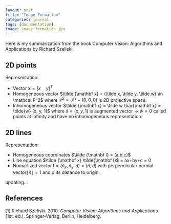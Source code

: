 ```yaml
---
layout: post
title: "Image Formation"
categories: journal
tags: [documentation]
image: image-formation.jpg
---
```

Here is my summarization from the book Computer Vision: Algorithms and Applications by Richard Szeliski.
## 2D points
Representation:
* Vector $\mathbf x=[x\quad y]^T$  
* Homogeneous vector  $\tilde {\mathbf x} = (\tilde x, \tilde y, \tilde w) \in \mathcal P^2$  where $\mathcal P^2 = \mathcal R^3 - (0,0,0)$ is 2D projective space.  
* Inhomogeneous vector $\tilde {\mathbf x} = \tilde w \bar{\mathbf x} = \tilde{w} (x, y, 1)$  where $\bar x = (x,y,1)$ is augmented vector -> $\tilde w = 0$ called points at infinity and have no inhomogeneous representation.  

## 2D lines
Representation:
* Homogeneous coordinates $\tilde {\mathbf l} = (a,b,c)$
* Line equation $\tilde {\mathbf x} \tilde{\mathbf l}$ = ax+by+c = 0
* Nomarlized vector $\mathbf l = (\hat n_x,\hat n_y,d)=(\hat n,d)$ with perpendicular normal vector$\lVert\hat n\rVert=1$ and $d$ its distance to origin.

updating...

## References
[1] Richard Szeliski. 2010. <i>Computer Vision: Algorithms and Applications</i> (1st. ed.). Springer-Verlag, Berlin, Heidelberg.



<!--stackedit_data:
eyJoaXN0b3J5IjpbLTYzNjY1OTgsOTU0Njg5OTE0LC02ODk5Nz
c5OTIsMjY5MDUyMDI4LDI3NTUwNzU2MywtNjI0MTIwOTY3LDQx
NDU2MjQ0OSwxMDM0NzcyMjgsLTIxMjkzMjgxMTEsMTcwNTE4OS
wtMjA0MzYzMTU0NywxMjI3MDQ0ODA5LDE1MTU3MDk0NDcsNjk3
MzQ4MDAzLC0xMzI3NzM0OTk5LC0xNjYwOTI3OTM3LC0xOTgxMj
c4MDEwLC01MTk1NTk2NjYsMjA2MTI2MjM1MCwtNzU3NTk1MTIw
XX0=
-->